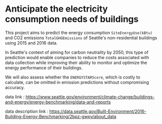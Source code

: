# Anticipate the electricity consumption needs of buildings

This project aims to predict the energy consumption `SiteEnergyUse(kBtu)` and CO2 emissions `TotalGHGEmissions` of Seattle's non-residential buildings using 2015 and 2016 data. 

In Seattle's context of aiming for carbon neutrality by 2050, this type of prediction would enable companies to reduce the costs associated with data collection while improving their ability to monitor and optimize the energy performance of their buildings.

We will also assess whether the `ENERGYSTARScore`, which is costly to calculate, can be omitted in emission predictions without compromising accuracy.

data link : https://www.seattle.gov/environment/climate-change/buildings-and-energy/energy-benchmarking/data-and-reports

data description link : https://data.seattle.gov/Built-Environment/2016-Building-Energy-Benchmarking/2bpz-gwpy/about_data
